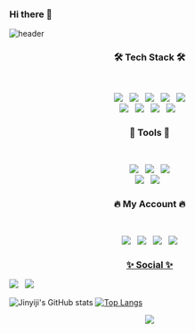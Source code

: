 ### Hi there 👋

<!--
**Jinyiji/Jinyiji** is a ✨ _special_ ✨ repository because its `README.md` (this file) appears on your GitHub profile.

Here are some ideas to get you started:

- 🔭 I’m currently working on ...
- 🌱 I’m currently learning ...
- 👯 I’m looking to collaborate on ...
- 🤔 I’m looking for help with ...
- 💬 Ask me about ...
- 📫 How to reach me: ...
- 😄 Pronouns: ...
- ⚡ Fun fact: ...
-->
![header](https://capsule-render.vercel.app/api?type=wave&color=auto&height=300&section=header&text=Jin%20Yiji&fontSize=90)







<h3 align="center"><b>🛠 Tech Stack 🛠</b></h3>
</br>
<p align="center">
<a href="https://www.java.com/ko/"> <img src="https://img.shields.io/badge/Java-CC3D3D?style=flat-badge&logo=java&logoColor=withe"/></a> &nbsp 
<img src="https://img.shields.io/badge/HTML5-E34F26?style=flat-badge&logo=HTML5&logoColor=white"/></a> &nbsp 
<img src="https://img.shields.io/badge/JavaScript-F7DF1E?style=flat-badge&logo=JavaScript&logoColor=white"/></a> &nbsp 
<img src="https://img.shields.io/badge/CSS3-1572B6?style=flat-badge&logo=CSS3&logoColor=white"/></a> &nbsp
<img src="https://img.shields.io/badge/C-A8B9CC?style=flat-badge&logo=c&logoColor=white"/></a> <br>
<!-- <img src="https://img.shields.io/badge/Node.js-339933?style=flat-badge&logo=Node.js&logoColor=white"/></a> &nbsp -->
<!-- <img src="https://img.shields.io/badge/Android-3DDC84?style=flat-badge&logo=Android&logoColor=white"/></a> &nbsp -->
<img src="https://img.shields.io/badge/Photoshop-31A8FF?style=flat-badge&logo=adobephotoshop&logoColor=white"/></a> &nbsp 
<a href="https://www.python.org/"> <img src="https://img.shields.io/badge/Python-3776AB?style=flat-badge&logo=python&logoColor=white"/></a> &nbsp 
<img src="https://img.shields.io/badge/MySQL-4479A1?style=flat-badge&logo=MySQL&logoColor=white"/></a> &nbsp 
<img src="https://img.shields.io/badge/Notion-333333?style=flat-badge&logo=notion&logoColor=white"/></a> &nbsp 

 
 
<h3 align="center"><b>💜 Tools 💜</b></h3>
</br>
<p align="center">	
<img src="https://img.shields.io/badge/EclipseIDE-2C2255?style=flat-badge&logo=eclipse&logoColor=white"/></a> &nbsp 
<img src="https://img.shields.io/badge/VisualStudio-5C2D91?style=flat-badge&logo=visualstudio&logoColor=white"/></a> &nbsp 
<img src="https://img.shields.io/badge/VisualStudioCode-007ACC?style=flat-badge&logo=visualstudiocode&logoColor=white"/></a> <br>
<a href=https://www.jetbrains.com/ko-kr/pycharm/download/#section=windows"> <img src="https://img.shields.io/badge/PyCharm-47C83E?style=flat-badge&logo=pycharm&logoColor=white"/></a> &nbsp 
<img src="https://img.shields.io/badge/Atom-66595C?style=flat-badge&logo=atom&logoColor=white"/></a> &nbsp 




<h3 align="center"><b>🔥 My Account 🔥</b></h3>
</br>
<p align="center">	
<img src="https://img.shields.io/badge/Youtube-ff0000?style=flat-badge&logo=youtube&link=https://www.youtube.com/c/kyleschool"/> &nbsp
<img src="https://img.shields.io/badge/Gmail-EA4335?style=flat-badge&logo=gmail&logoColor=white"/></a> &nbsp 
<!-- <a href="https://blog.naver.com/jineg13"> <img src="https://img.shields.io/badge/Naver-03C75A?style=flat-badge&logo=naver&logoColor=white"/></a> &nbsp -->
<!-- <img src="https://img.shields.io/badge/Twitter-1DA1F2?style=flat-badge&logo=twitter&logoColor=white"/></a> &nbsp -->
<a href="https://velog.io/@jinyiji"> <img src="https://camo.githubusercontent.com/fe4c5886726a4a11c7a8380bddb273de7449d521ad1f958876c982cf0c380b46/68747470733a2f2f696d672e736869656c64732e696f2f62616467652f56656c6f672d3230633939373f7374796c653d666f722d7468652d737175617265266c6f676f3d56696d656f266c6f676f436f6c6f723d7768697465"></a> &nbsp
<a href="https://github.com/Jinyiji"> <img src="https://img.shields.io/badge/github-181717?style==flat-badge&logo=github&logoColor=white">

	
<h3 align="center"><b>✨ Social ✨</b></h3>
<a href="https://www.facebook.com/profile.php?id=100013531959497"><img src="https://img.shields.io/badge/Facebook-1877F2?style=flat-badge&logo=facebook&logoColor=white"/></a> &nbsp 
<a href="https://www.instagram.com/j_gwaaho/"> <img src="https://img.shields.io/badge/Instagram-E4405F?style=flat-badge&logo=instagram&logoColor=white"/></a> 

	
<!-- [![solved.ac tier](http://mazassumnida.wtf/api/generate_badge?boj=Jinyiji)](https://solved.ac/Jinyiji) -->
	

![Jinyiji's GitHub stats](https://github-readme-stats.vercel.app/api?username=Jinyiji&theme=omni&show_icons=true)
[![Top Langs](https://github-readme-stats.vercel.app/api/top-langs/?username=Jinyiji&theme=omni&show_icons=true)](https://github.com/Jinyiji/github-readme-stats)
<br>
	
<!-- [![Top Langs](https://github-readme-stats.vercel.app/api/top-langs/?username=Jinyiji&theme=omni&layout=compact)](https://github.com/Jinyiji/github-readme-stats) -->
<!-- [![Readme Card](https://github-readme-stats.vercel.app/api/pin/?username=Jinyiji&theme=omni&show_icons=true)](https://github.com/Jinyiji/github-readme-stats) -->

<p align="center">
<img src="https://hits.seeyoufarm.com/api/count/incr/badge.svg?url=https%3A%2F%2Fgithub.com%2Fgjbae1212%2Fhit-counter&count_bg=%23FF79C6&title_bg=%23A04BD7&icon=&icon_color=%23E7E7E7&title=hits&edge_flat=false"/>
